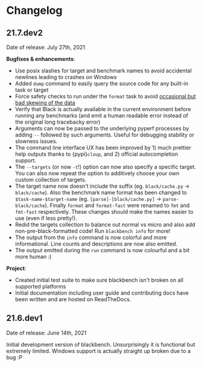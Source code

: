 # Changelog

## 21.7.dev2

Date of release: July 27th, 2021

**Bugfixes & enhancements**:

- Use posix slashes for target and benchmark names to avoid accidental newlines leading
  to crashes on Windows
- Added `dump` command to easily query the source code for any built-in task or target
- Force safety checks to run under the `format` task to avoid
  [occasional but bad skewing of the data](labels/format-task-danger)
- Verify that Black is actually available in the current environment before running any
  benchmarks (and emit a human readable error instead of the original long tracebacky
  error)
- Arguments can now be passed to the underlying pyperf processes by adding `--` followed
  by such arguments. Useful for debugging stability or slowness issues.
- The command line interface UX has been improved by 1) much prettier help outputs
  thanks to {pypi}`cloup`, and 2) official autocompletion support.
- The `--targets` (or now `-t`!) option can now also specify a specific target. You can
  also now repeat the option to additively choose your own custom collection of targets.
- The target name now doesn't include the suffix (eg. `black/cache.py` ->
  `black/cache`). Also the benchmark name format has been changed to
  `$task-name-$target-name` (eg. `[parse]-[black/cache.py]` -> `parse-black/cache`).
  Finally `format` and `format-fast` were renamed to `fmt` and `fmt-fast` respectively.
  These changes should make the names easier to use (even if less pretty!).
- Redid the targets collection to balance out normal vs micro and also add
  non-pre-black-formatted code! Run `blackbench info` for more!
- The output from the `info` command is now colorful and more informational. Line counts
  and descriptions are now also emitted.
- The output emitted during the `run` command is now colourful and a bit more human :)

**Project**:

- Created initial test suite to make sure blackbench isn't broken on all supported
  platforms
- Initial documentation including user guide and contributing docs have been written and
  are hosted on ReadTheDocs.

## 21.6.dev1

Date of release: June 14th, 2021

Initial development version of blackbench. Unsurprisingly it is functional but extremely
limited. Windows support is actually straight up broken due to a bug :P

